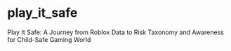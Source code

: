 # play_it_safe
Play It Safe: A Journey from Roblox Data to Risk Taxonomy and Awareness for Child-Safe Gaming World 
